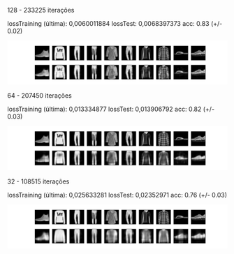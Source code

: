 128 - 233225 iterações

lossTraining (última): 0,0060011884 lossTest: 0,0068397373 acc: 0.83 (+/- 0.02)

![alt text](fashion_128_0.00684.png)

64 - 207450 iterações

lossTraining (última): 0,013334877 lossTest: 0,013906792	acc: 0.82 (+/- 0.03)

![alt text](fashion_64_0.01391.png)

32 - 108515 iterações

lossTraining (última): 0,025633281	lossTest: 0,02352971	acc: 0.76 (+/- 0.03)

![alt text](fashion_32_0.02353.png)

